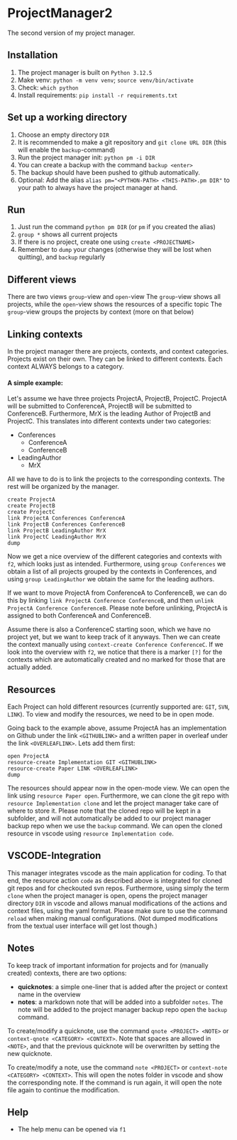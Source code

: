 # ProjectManager2
The second version of my project manager.

## Installation
 1. The project manager is built on `Python 3.12.5`
 2. Make venv: `python -m venv venv`; `source venv/bin/activate`
 3. Check: `which python`
 4. Install requirements: `pip install -r requirements.txt`

## Set up a working directory
 1. Choose an empty directory `DIR`
 2. It is recommended to make a git repository and `git clone URL DIR` (this will enable the `backup`-command)
 3. Run the project manager init: `python pm -i DIR`
 4. You can create a backup with the command `backup <enter>`
 5. The backup should have been pushed to github automatically.
 6. Optional: Add the alias `alias pm="<PYTHON-PATH> <THIS-PATH>.pm DIR"` to your path to always have the project manager at hand.

## Run
 1. Just run the command `python pm DIR` (or `pm` if you created the alias)
 2. `group *` shows all current projects
 3. If there is no project, create one using `create <PROJECTNAME>`
 4. Remember to `dump` your changes (otherwise they will be lost when quitting), and `backup` regularly

## Different views
 There are two views `group`-view and `open`-view
 The `group`-view shows all projects, while the `open`-view shows the resources of a specific topic
 The `group`-view groups the projects by context (more on that below)

## Linking contexts
 In the project manager there are projects, contexts, and context categories. 
 Projects exist on their own. They can be linked to different contexts. Each context ALWAYS belongs to a category.

#### A simple example:
 Let's assume we have three projects ProjectA, ProjectB, ProjectC.
 ProjectA will be submitted to ConferenceA, ProjectB will be submitted to ConferenceB. 
 Furthermore, MrX is the leading Author of ProjectB and ProjectC.
 This translates into different contexts under two categories:
 - Conferences
    - ConferenceA
    - ConferenceB
 - LeadingAuthor
    - MrX

 All we have to do is to link the projects to the corresponding contexts. The rest will be organized by the manager.
 ```
 create ProjectA
 create ProjectB
 create ProjectC
 link ProjectA Conferences ConferenceA
 link ProjectB Conferences ConferenceB
 link ProjectB LeadingAuthor MrX
 link ProjectC LeadingAuthor MrX
 dump
 ```
 Now we get a nice overview of the different categories and contexts with `f2`, which looks just as intended.
 Furthermore, using `group Conferences` we obtain a list of all projects grouped by the contexts in Conferences, and using `group LeadingAuthor` we obtain the same for the leading authors.
 
 If we want to move ProjectA from ConferenceA to ConferenceB, we can do this by linking `link ProjectA Conference ConferenceB`, and then `unlink ProjectA Conference ConferenceB`.
 Please note before unlinking, ProjectA is assigned to both ConferenceA and ConferenceB.

 Assume there is also a ConferenceC starting soon, which we have no project yet, but we want to keep track of it anyways. 
 Then we can create the context manually using `context-create Conference ConferenceC`.
 If we look into the overview with `f2`, we notice that there is a marker `[?]` for the contexts which are automatically created and no marked for those that are actually added. 

## Resources

 Each Project can hold different resources (currently supported are: `GIT`, `SVN`, `LINK`). 
 To view and modify the resources, we need to be in open mode. 

 Going back to the example above, assume ProjectA has an implementation on Github under the link `<GITHUBLINK>` and a written paper in overleaf under the link `<OVERLEAFLINK>`.
 Lets add them first:
 ```
 open ProjectA
 resource-create Implementation GIT <GITHUBLINK>
 resource-create Paper LINK <OVERLEAFLINK>
 dump
 ```
 
 The resources should appear now in the open-mode view. 
 We can open the link using `resource Paper open`.
 Furthermore, we can clone the git repo with `resource Implementation clone` and let the project manager take care of where to store it.
 Please note that the cloned repo will be kept in a subfolder, and will not automatically be added to our project manager backup repo when we use the `backup` command.
 We can open the cloned resource in vscode using `resource Implementation code`.

## VSCODE-Integration
 This manager integrates vscode as the main application for coding.
 To that end, the resource action `code` as described above is integrated for cloned git repos and for checkouted svn repos.
 Furthermore, using simply the term `clone` when the project manager is open, opens the project manager directory `DIR` in vscode and allows manual modifications of the actions and context files, using the yaml format. 
 Please make sure to use the command `reload` when making manual configurations. (Not dumped modifications from the textual user interface will get lost though.)

## Notes
 To keep track of important information for projects and for (manually created) contexts, there are two options:
 - **quicknotes**: a simple one-liner that is added after the project or context name in the overview
 - **notes**: a markdown note that will be added into a subfolder `notes`. The note will be added to the project manager backup repo open the `backup` command.

 To create/modify a quicknote, use the command `qnote <PROJECT> <NOTE>` or `context-qnote <CATEGORY> <CONTEXT>`.
 Note that spaces are allowed in `<NOTE>`, and that the previous quicknote will be overwritten by setting the new quicknote.

 To create/modify a note, use the command `note <PROJECT>` or `context-note <CATEGORY> <CONTEXT>`. 
 This will open the notes folder in vscode and show the corresponding note.
 If the command is run again, it will open the note file again to continue the modification.

## Help 
 - The help menu can be opened via `f1`